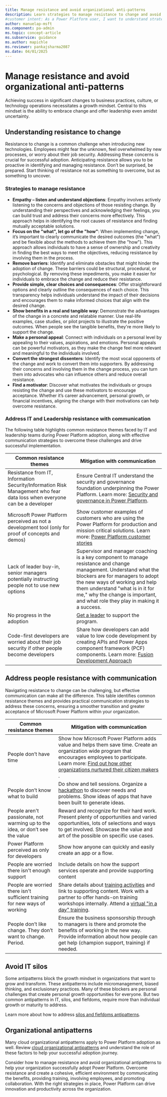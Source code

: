 ```yaml
---
title: Manage resistance and avoid organizational anti-patterns
description: Learn strategies to manage resistance to change and avoid IT silos while adopting Microsoft Power Platform for organizational success.
#customer intent: As a Power Platform user, I want to understand strategies to manage resistance to change so that I can ensure successful adoption of Microsoft Power Platform.
author: manuelap-msft
ms.component: pa-admin
ms.topic: concept-article
ms.subservice: guidance
ms.author: mapichle
ms.reviewer: pankajsharma2087
ms.date: 04/01/2025
---
```


# Manage resistance and avoid organizational anti-patterns

Achieving success in significant changes to business practices, culture, or technology operations necessitates a growth mindset. Central to this mindset is the ability to embrace change and offer leadership even amidst uncertainty.

## Understanding resistance to change

Resistance to change is a common challenge when introducing new technologies. Employees might fear the unknown, feel overwhelmed by new processes, or worry about their job security. Addressing these concerns is crucial for successful adoption. Anticipating resistance allows you to be proactive in identifying and managing resistance.​ Don’t be surprised, be prepared.​ Start thinking of resistance not as something to overcome, but as something to uncover.

### Strategies to manage resistance

- **Empathy – listen and understand objections**: Empathy involves actively listening to the concerns and objections of those resisting change. By understanding their perspectives and acknowledging their feelings, you can build trust and address their concerns more effectively. This approach helps in identifying the root causes of resistance and finding mutually acceptable solutions.
- **Focus on the "what", let go of the "how"**: When implementing change, it’s important to clearly communicate the desired outcomes (the "what") and be flexible about the methods to achieve them (the "how"). This approach allows individuals to have a sense of ownership and creativity in finding the best ways to meet the objectives, reducing resistance by involving them in the process.
- **Remove barriers**: Identify and eliminate obstacles that might hinder the adoption of change. These barriers could be structural, procedural, or psychological. By removing these impediments, you make it easier for individuals to embrace the change and reduce their resistance.
- **Provide simple, clear choices and consequences**: Offer straightforward options and clearly outline the consequences of each choice. This transparency helps individuals understand the impact of their decisions and encourages them to make informed choices that align with the desired change.
- **Show benefits in a real and tangible way**: Demonstrate the advantages of the change in a concrete and relatable manner. Use real-life examples, case studies, or pilot projects to illustrate the positive outcomes. When people see the tangible benefits, they're more likely to support the change.
- **Make a personal appeal**: Connect with individuals on a personal level by appealing to their values, aspirations, and emotions. Personal appeals can be powerful motivators, as they make the change feel more relevant and meaningful to the individuals involved.
- **Convert the strongest dissenters**: Identify the most vocal opponents of the change and work to convert them into supporters. By addressing their concerns and involving them in the change process, you can turn them into advocates who can influence others and reduce overall resistance.
- **Find a motivator**: Discover what motivates the individuals or groups resisting the change and use these motivators to encourage acceptance. Whether it’s career advancement, personal growth, or financial incentives, aligning the change with their motivations can help overcome resistance.

### Address IT and Leadership resistance with communication

The following table highlights common resistance themes faced by IT and leadership teams during Power Platform adoption, along with effective communication strategies to overcome these challenges and drive successful implementation.

| Common resistance themes | Mitigation with communication​ |
| --- | --- | 
| Resistance from IT, Information Security/Information Risk Management who fear data loss when everyone can be a developer | Ensure Central IT understand the security and governance foundation underpinning the Power Platform. Learn more: [Security and governance in Power Platform](/power-platform/admin/security). |
| Microsoft Power Platform perceived as not a development tool (only for proof of concepts and demos) | Show customer examples of customers who are using the Power Platform for production and mission critical solutions. Learn more: [Power Platform customer stories](https://www.microsoft.com/power-platform/blog/power-apps/power-platform-stories/) |
| Lack of leader buy-in, senior managers potentially instructing people ​not to use new options | Supervisor and manager coaching is a key component to manage resistance and change management. Understand what the blockers are for managers to adopt the new ways of working and help them understand "what is in it for me," why the change is important, and what role they play in making it a success. |
| No progress in the adoption | [Get a leader](executive-sponsorship.md) to support the program. |
| Code-first developers are worried about their job security if other people become developers | Share how developers can add value to low code development by creating APIs and Power Apps component framework (PCF) components. Learn more: [Fusion Development Approach](/power-apps/guidance/fusion-dev-ebook/) |

## Address people resistance with communication​

Navigating resistance to change can be challenging, but effective communication can make all the difference. This table identifies common resistance themes and provides practical communication strategies to address these concerns, ensuring a smoother transition and greater acceptance of Microsoft Power Platform within your organization.

| Common resistance themes​ | Mitigation with communication |
| --- | --- |
| People don’t have time​ | Show how Microsoft Power Platform adds value and helps them save time. Create an organization wide program that encourages employees to participate. Learn more: [Find out how other organizations nurtured their citizen makers​](https://www.microsoft.com/power-platform/blog/power-apps/power-platform-stories#maker-persona). |
| People don’t know what to build​ | Do show and tell sessions. Organize a [hackathon](hackathons.md) to discover needs and problems. Show ideas of apps that have been built to generate ideas.  |
| People aren't passionate, not warming up to the idea, or don’t see the value​ |Reward and recognize for their hard work. Present plenty of opportunities and varied opportunities, lots of selections and ways to get involved. Showcase the value and art of the possible on specific use cases.​|
| Power Platform perceived as only for developers​ | Show how anyone can quickly and easily create an app or a flow.  |
| People are worried there isn't enough support ​| Include details on how the support services operate and provide supporting content​ |
| People are worried there isn't sufficient training for new ways of working​ | Share details about [training activities](training-strategy.md) and link to supporting content. Work with a partner to offer hands-on training workshops internally. Attend a [virtual "in a day" training](https://www.microsoft.com/power-platform/instructor-led-training).​ |
| People don’t like change. They don’t want to change. Period.​ | Ensure the business sponsorship through to managers is there and promote the benefits of working in the new way. Provide information about how people can get help (champion support, training) if needed. ​|

## Avoid IT silos

Some antipatterns block the growth mindset in organizations that want to grow and transform. These antipatterns include micromanagement, biased thinking, and exclusionary practices. Many of these blockers are personal challenges that create personal growth opportunities for everyone. But two common antipatterns in IT, silos, and fiefdoms, require more than individual growth or maturity to address.

Learn more about how to address [silos and fiefdoms antipatterns](/azure/cloud-adoption-framework/organize/fiefdoms-silos).

## Organizational antipatterns

Many cloud organizational antipatterns apply to Power Platform adoption as well. Review [cloud organizational antipatterns](/azure/cloud-adoption-framework/antipatterns/organize-antipatterns) and understand the role of these factors to help your successful adoption journey.

Consider how to manage resistance and avoid organizational antipatterns to help your organization successfully adopt Power Platform. Overcome resistance and create a cohesive, efficient environment by communicating the benefits, providing training, involving employees, and promoting collaboration. With the right strategies in place, Power Platform can drive innovation and productivity across the organization.
